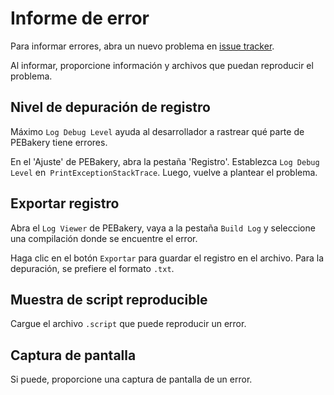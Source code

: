 # Informe de error

Para informar errores, abra un nuevo problema en [issue tracker](https://github.com/ied206/PEBakery/issues).

Al informar, proporcione información y archivos que puedan reproducir el problema.

## Nivel de depuración de registro

Máximo `Log Debug Level` ayuda al desarrollador a rastrear qué parte de PEBakery tiene errores.

En el 'Ajuste' de PEBakery, abra la pestaña 'Registro'. Establezca `Log Debug Level` en` PrintExceptionStackTrace`. Luego, vuelve a plantear el problema.

## Exportar registro

Abra el `Log Viewer` de PEBakery, vaya a la pestaña `Build Log` y seleccione una compilación donde se encuentre el error.

Haga clic en el botón `Exportar` para guardar el registro en el archivo. Para la depuración, se prefiere el formato `.txt`.

## Muestra de script reproducible

Cargue el archivo `.script` que puede reproducir un error.

## Captura de pantalla

Si puede, proporcione una captura de pantalla de un error.
